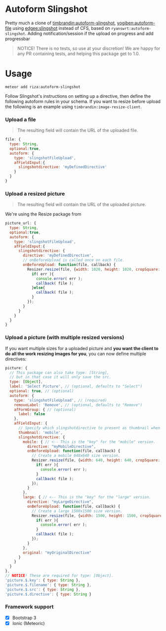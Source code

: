 Autoform Slingshot
==================

Pretty much a clone of [timbrandin:autoform-slingshot](https://github.com/timbrandin/autoform-slingshot), [yogiben:autoform-file](https://atmospherejs.com/yogiben/autoform-file) using [edgee:slingshot](https://atmospherejs.com/edgee/slingshot) instead of CFS, based on `ryanswrt:autoform-slingshot`. Adding notification/session if the upload on progress and add progressbar

> NOTICE! There is no tests, so use at your discretion!
> We are happy for any PR containing tests, and helping this package get to 1.0.

Usage
=====

```
meteor add riza:autoform-slingshot
```

Follow Slingshot's instructions on setting up a directive, then define the following autoform rules in your schema.  If you want to resize before upload the following is an example using `timbrandin:image-resize-client`.

### Upload a file

> The resulting field will contain the URL of the uploaded file.

```js
file: {
  type: String,
  optional:true,
  autoform: {
    type: 'slingshotFileUpload',
    afFieldInput:{
      slingshotdirective: 'myDefinedDirective'
    }
  }
}
```

### Upload a resized picture

> The resulting field will contain the URL of the uploaded picture.

We're using the Resize package from

```js
picture_url: {
  type: String,
  optional:true,
  autoform: {
    type: 'slingshotFileUpload',
    afFieldInput:{
      slingshotdirective: {
        directive: 'myDefinedDirective',
        // onBeforeUpload is called once on each file.
        onBeforeUpload: function(file, callback) {
          Resizer.resize(file, {width: 1020, height: 1020, cropSquare: true}, function(err, file) {
            if( err ){
              console.error( err );
              callback( file );
            }else{
              callback( file );
            }
          });
        }
      }
    }
  }
}
```

### Upload a picture (with multiple resized versions)

If you want multiple sizes for a uploaded picture and **you want the client to do all the work resizing images for you**, you can now define multiple directives:

```js
picture: {
  // This package can also take type: [String],
  // but in that case it will only save the src.
  type: [Object],
  label: 'Select Picture', // (optional, defaults to "Select")
  optional: true, // (optional)
  autoform: {
    type: 'slingshotFileUpload', // (required)
    removeLabel: 'Remove', // (optional, defaults to "Remove")
    afFormGroup: { // (optional)
      label: false
    },
    afFieldInput: {
      // Specify which slingshotdirective to present as thumbnail when  this picture is uploaded, you can use the "key" or "directive".
      thumbnail: 'mobile',
      slingshotdirective: {
        mobile: { // <-- This is the "key" for the "mobile" version.
          directive: "myMobileDirective",
          onBeforeUpload: function(file, callback) {
            // Create a mobile 640x640 size version.
            Resizer.resize(file, {width: 640, height: 640, cropSquare: true}, function(err, file) {
              if( err ){
                console.error( err );
              }
              callback( file );
            });
          }
        },
        large: { // <-- This is the "key" for the "large" version.
          directive: "myLargeDirective",
          onBeforeUpload: function(file, callback) {
            // Create a large 1500x1500 size version.
            Resizer.resize(file, {width: 1500, height: 1500, cropSquare: false}, function(err, file) {
              if( err ){
                console.error( err );
              }
              callback( file );
            });
          }
        },
        original: "myOriginalDirective"
      }
    }
  }
},
// NOTICE! These are required for type: [Object].
'picture.$.key': { type: String },
'picture.$.filename': { type: String },
'picture.$.src': { type: String },
'picture.$.directive': { type: String }
```

### Framework support

- [x] Bootstrap 3
- [x] Ionic (Meteoric)
